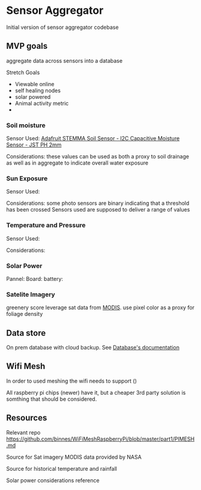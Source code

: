 # Sensor Aggregator

Initial version of sensor aggregator codebase

## MVP goals

aggregate data across sensors into a database

Stretch Goals
- Viewable online
- self healing nodes
- solar powered
- Animal activity metric
- 

### Soil moisture 
Sensor Used:
[Adafruit STEMMA Soil Sensor - I2C Capacitive Moisture Sensor - JST PH 2mm](https://www.adafruit.com/product/4026)

Considerations:
these values can be used as both a proxy to soil drainage as well as in aggregate to indicate overall water exposure


### Sun Exposure
Sensor Used:

Considerations:
some photo sensors are binary indicating that a threshold has been crossed
Sensors used are supposed to deliver a range of values 

### Temperature and Pressure
Sensor Used:

Considerations:


### Solar Power
Pannel:
Board:
battery:

### Satelite Imagery

greenery score
leverage sat data from [MODIS](https://lpdaac.usgs.gov/products/mod13a2v061/). use pixel color as a proxy for foliage density


## Data store
On prem database with cloud backup. See [Database's documentation](Database/README.md)

## Wifi Mesh
In order to used meshing the wifi needs to support ()

All raspberry pi chips (newer) have it, but a cheaper 3rd party solution is somthing that should be considered.


## Resources
Relevant repo
https://github.com/binnes/WiFiMeshRaspberryPi/blob/master/part1/PIMESH.md

Source for Sat imagery
MODIS data provided by NASA

Source for historical temperature and rainfall

Solar power considerations reference




